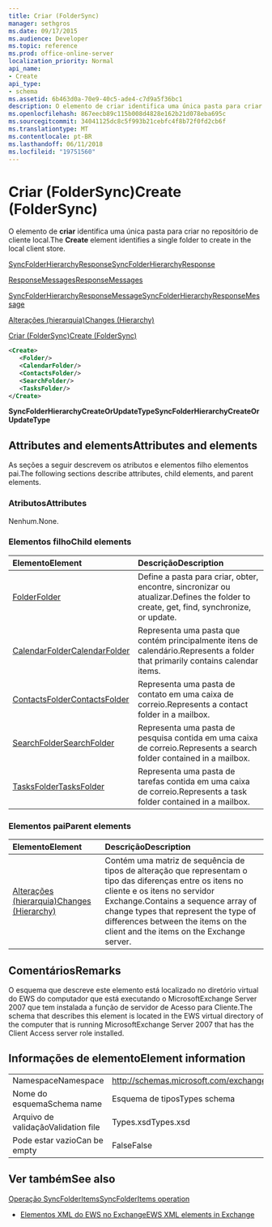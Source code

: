 ```yaml
---
title: Criar (FolderSync)
manager: sethgros
ms.date: 09/17/2015
ms.audience: Developer
ms.topic: reference
ms.prod: office-online-server
localization_priority: Normal
api_name:
- Create
api_type:
- schema
ms.assetid: 6b463d0a-70e9-40c5-ade4-c7d9a5f36bc1
description: O elemento de criar identifica uma única pasta para criar no repositório de cliente local.
ms.openlocfilehash: 867eecb89c115b008d4828e162b21d078eba695c
ms.sourcegitcommit: 34041125dc8c5f993b21cebfc4f8b72f0fd2cb6f
ms.translationtype: MT
ms.contentlocale: pt-BR
ms.lasthandoff: 06/11/2018
ms.locfileid: "19751560"
---
```

# <a name="create-foldersync"></a><span data-ttu-id="a21fb-103">Criar (FolderSync)</span><span class="sxs-lookup"><span data-stu-id="a21fb-103">Create (FolderSync)</span></span>

<span data-ttu-id="a21fb-104">O elemento de **criar** identifica uma única pasta para criar no repositório de cliente local.</span><span class="sxs-lookup"><span data-stu-id="a21fb-104">The **Create** element identifies a single folder to create in the local client store.</span></span> 
  
[<span data-ttu-id="a21fb-105">SyncFolderHierarchyResponse</span><span class="sxs-lookup"><span data-stu-id="a21fb-105">SyncFolderHierarchyResponse</span></span>](syncfolderhierarchyresponse.md)
  
[<span data-ttu-id="a21fb-106">ResponseMessages</span><span class="sxs-lookup"><span data-stu-id="a21fb-106">ResponseMessages</span></span>](responsemessages.md)
  
[<span data-ttu-id="a21fb-107">SyncFolderHierarchyResponseMessage</span><span class="sxs-lookup"><span data-stu-id="a21fb-107">SyncFolderHierarchyResponseMessage</span></span>](syncfolderhierarchyresponsemessage.md)
  
[<span data-ttu-id="a21fb-108">Alterações (hierarquia)</span><span class="sxs-lookup"><span data-stu-id="a21fb-108">Changes (Hierarchy)</span></span>](changes-hierarchy.md)
  
[<span data-ttu-id="a21fb-109">Criar (FolderSync)</span><span class="sxs-lookup"><span data-stu-id="a21fb-109">Create (FolderSync)</span></span>](create-foldersync.md)
  
```xml
<Create>
   <Folder/>
   <CalendarFolder/>
   <ContactsFolder/>
   <SearchFolder/>
   <TasksFolder/>
</Create>
```

 <span data-ttu-id="a21fb-110">**SyncFolderHierarchyCreateOrUpdateType**</span><span class="sxs-lookup"><span data-stu-id="a21fb-110">**SyncFolderHierarchyCreateOrUpdateType**</span></span>
## <a name="attributes-and-elements"></a><span data-ttu-id="a21fb-111">Attributes and elements</span><span class="sxs-lookup"><span data-stu-id="a21fb-111">Attributes and elements</span></span>

<span data-ttu-id="a21fb-112">As seções a seguir descrevem os atributos e elementos filho elementos pai.</span><span class="sxs-lookup"><span data-stu-id="a21fb-112">The following sections describe attributes, child elements, and parent elements.</span></span>
  
### <a name="attributes"></a><span data-ttu-id="a21fb-113">Atributos</span><span class="sxs-lookup"><span data-stu-id="a21fb-113">Attributes</span></span>

<span data-ttu-id="a21fb-114">Nenhum.</span><span class="sxs-lookup"><span data-stu-id="a21fb-114">None.</span></span>
  
### <a name="child-elements"></a><span data-ttu-id="a21fb-115">Elementos filho</span><span class="sxs-lookup"><span data-stu-id="a21fb-115">Child elements</span></span>

|<span data-ttu-id="a21fb-116">**Elemento**</span><span class="sxs-lookup"><span data-stu-id="a21fb-116">**Element**</span></span>|<span data-ttu-id="a21fb-117">**Descrição**</span><span class="sxs-lookup"><span data-stu-id="a21fb-117">**Description**</span></span>|
|:-----|:-----|
|[<span data-ttu-id="a21fb-118">Folder</span><span class="sxs-lookup"><span data-stu-id="a21fb-118">Folder</span></span>](folder.md) <br/> |<span data-ttu-id="a21fb-119">Define a pasta para criar, obter, encontre, sincronizar ou atualizar.</span><span class="sxs-lookup"><span data-stu-id="a21fb-119">Defines the folder to create, get, find, synchronize, or update.</span></span>  <br/> |
|[<span data-ttu-id="a21fb-120">CalendarFolder</span><span class="sxs-lookup"><span data-stu-id="a21fb-120">CalendarFolder</span></span>](calendarfolder.md) <br/> |<span data-ttu-id="a21fb-121">Representa uma pasta que contém principalmente itens de calendário.</span><span class="sxs-lookup"><span data-stu-id="a21fb-121">Represents a folder that primarily contains calendar items.</span></span>  <br/> |
|[<span data-ttu-id="a21fb-122">ContactsFolder</span><span class="sxs-lookup"><span data-stu-id="a21fb-122">ContactsFolder</span></span>](contactsfolder.md) <br/> |<span data-ttu-id="a21fb-123">Representa uma pasta de contato em uma caixa de correio.</span><span class="sxs-lookup"><span data-stu-id="a21fb-123">Represents a contact folder in a mailbox.</span></span>  <br/> |
|[<span data-ttu-id="a21fb-124">SearchFolder</span><span class="sxs-lookup"><span data-stu-id="a21fb-124">SearchFolder</span></span>](searchfolder.md) <br/> |<span data-ttu-id="a21fb-125">Representa uma pasta de pesquisa contida em uma caixa de correio.</span><span class="sxs-lookup"><span data-stu-id="a21fb-125">Represents a search folder contained in a mailbox.</span></span>  <br/> |
|[<span data-ttu-id="a21fb-126">TasksFolder</span><span class="sxs-lookup"><span data-stu-id="a21fb-126">TasksFolder</span></span>](tasksfolder.md) <br/> |<span data-ttu-id="a21fb-127">Representa uma pasta de tarefas contida em uma caixa de correio.</span><span class="sxs-lookup"><span data-stu-id="a21fb-127">Represents a task folder contained in a mailbox.</span></span>  <br/> |
   
### <a name="parent-elements"></a><span data-ttu-id="a21fb-128">Elementos pai</span><span class="sxs-lookup"><span data-stu-id="a21fb-128">Parent elements</span></span>

|<span data-ttu-id="a21fb-129">**Elemento**</span><span class="sxs-lookup"><span data-stu-id="a21fb-129">**Element**</span></span>|<span data-ttu-id="a21fb-130">**Descrição**</span><span class="sxs-lookup"><span data-stu-id="a21fb-130">**Description**</span></span>|
|:-----|:-----|
|[<span data-ttu-id="a21fb-131">Alterações (hierarquia)</span><span class="sxs-lookup"><span data-stu-id="a21fb-131">Changes (Hierarchy)</span></span>](changes-hierarchy.md) <br/> |<span data-ttu-id="a21fb-132">Contém uma matriz de sequência de tipos de alteração que representam o tipo das diferenças entre os itens no cliente e os itens no servidor Exchange.</span><span class="sxs-lookup"><span data-stu-id="a21fb-132">Contains a sequence array of change types that represent the type of differences between the items on the client and the items on the Exchange server.</span></span>  <br/> |
   
## <a name="remarks"></a><span data-ttu-id="a21fb-133">Comentários</span><span class="sxs-lookup"><span data-stu-id="a21fb-133">Remarks</span></span>

<span data-ttu-id="a21fb-134">O esquema que descreve este elemento está localizado no diretório virtual do EWS do computador que está executando o MicrosoftExchange Server 2007 que tem instalada a função de servidor de Acesso para Cliente.</span><span class="sxs-lookup"><span data-stu-id="a21fb-134">The schema that describes this element is located in the EWS virtual directory of the computer that is running MicrosoftExchange Server 2007 that has the Client Access server role installed.</span></span>
  
## <a name="element-information"></a><span data-ttu-id="a21fb-135">Informações de elemento</span><span class="sxs-lookup"><span data-stu-id="a21fb-135">Element information</span></span>

|||
|:-----|:-----|
|<span data-ttu-id="a21fb-136">Namespace</span><span class="sxs-lookup"><span data-stu-id="a21fb-136">Namespace</span></span>  <br/> |http://schemas.microsoft.com/exchange/services/2006/types  <br/> |
|<span data-ttu-id="a21fb-137">Nome do esquema</span><span class="sxs-lookup"><span data-stu-id="a21fb-137">Schema name</span></span>  <br/> |<span data-ttu-id="a21fb-138">Esquema de tipos</span><span class="sxs-lookup"><span data-stu-id="a21fb-138">Types schema</span></span>  <br/> |
|<span data-ttu-id="a21fb-139">Arquivo de validação</span><span class="sxs-lookup"><span data-stu-id="a21fb-139">Validation file</span></span>  <br/> |<span data-ttu-id="a21fb-140">Types.xsd</span><span class="sxs-lookup"><span data-stu-id="a21fb-140">Types.xsd</span></span>  <br/> |
|<span data-ttu-id="a21fb-141">Pode estar vazio</span><span class="sxs-lookup"><span data-stu-id="a21fb-141">Can be empty</span></span>  <br/> |<span data-ttu-id="a21fb-142">False</span><span class="sxs-lookup"><span data-stu-id="a21fb-142">False</span></span>  <br/> |
   
## <a name="see-also"></a><span data-ttu-id="a21fb-143">Ver também</span><span class="sxs-lookup"><span data-stu-id="a21fb-143">See also</span></span>



[<span data-ttu-id="a21fb-144">Operação SyncFolderItems</span><span class="sxs-lookup"><span data-stu-id="a21fb-144">SyncFolderItems operation</span></span>](syncfolderitems-operation.md)


- [<span data-ttu-id="a21fb-145">Elementos XML do EWS no Exchange</span><span class="sxs-lookup"><span data-stu-id="a21fb-145">EWS XML elements in Exchange</span></span>](ews-xml-elements-in-exchange.md)


